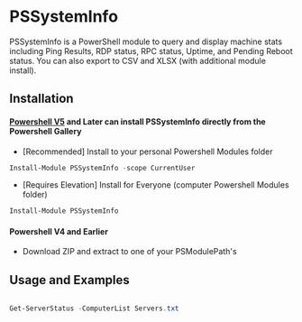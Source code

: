 # PSSystemInfo

PSSystemInfo is a PowerShell module to query and display machine stats including Ping Results, RDP status, RPC status, Uptime, and Pending Reboot status. You can also export to CSV and XLSX (with additional module install).    

## Installation

#### [Powershell V5](https://www.microsoft.com/en-us/download/details.aspx?id=50395) and Later can install PSSystemInfo directly from the Powershell Gallery

* [Recommended] Install to your personal Powershell Modules folder
```powershell
Install-Module PSSystemInfo -scope CurrentUser
```
* [Requires Elevation] Install for Everyone (computer Powershell Modules folder)
```powershell
Install-Module PSSystemInfo 
```

#### Powershell V4 and Earlier

* Download ZIP and extract to one of your PSModulePath's


## Usage and Examples


```powershell

Get-ServerStatus -ComputerList Servers.txt 


```